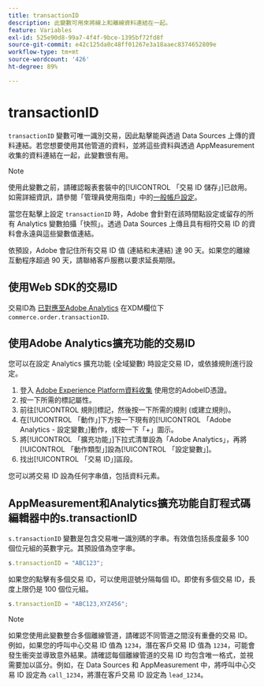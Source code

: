 ```yaml
---
title: transactionID
description: 此變數可用來將線上和離線資料連結在一起。
feature: Variables
exl-id: 525e90d8-99a7-4f4f-9bce-1395bf72fd8f
source-git-commit: e42c125da0c48ff01267e3a18aaec8374652809e
workflow-type: tm+mt
source-wordcount: '426'
ht-degree: 89%

---
```


# transactionID

`transactionID` 變數可唯一識別交易，因此點擊能與透過 Data Sources 上傳的資料連結。若您想要使用其他管道的資料，並將這些資料與透過 AppMeasurement 收集的資料連結在一起，此變數很有用。

>[!NOTE]
>
>使用此變數之前，請確認報表套裝中的[!UICONTROL 「交易 ID 儲存」]已啟用。如需詳細資訊，請參閱「管理員使用指南」中的[一般帳戶設定](/help/admin/admin/general-acct-settings-admin.md)。

當您在點擊上設定 `transactionID` 時，Adobe 會針對在該時間點設定或留存的所有 Analytics 變數拍攝「快照」。透過 Data Sources 上傳且具有相符交易 ID 的資料會永遠與這些變數值連結。

依預設，Adobe 會記住所有交易 ID 值 (連結和未連結) 達 90 天。如果您的離線互動程序超過 90 天，請聯絡客戶服務以要求延長期限。

## 使用Web SDK的交易ID

交易ID為 [已對應至Adobe Analytics](https://experienceleague.adobe.com/docs/analytics/implementation/aep-edge/variable-mapping.html) 在XDM欄位下 `commerce.order.transactionID`.

## 使用Adobe Analytics擴充功能的交易ID

您可以在設定 Analytics 擴充功能 (全域變數) 時設定交易 ID，或依據規則進行設定。

1. 登入 [Adobe Experience Platform資料收集](https://experience.adobe.com/data-collection) 使用您的AdobeID憑證。
2. 按一下所需的標記屬性。
3. 前往[!UICONTROL 規則]標記，然後按一下所需的規則 (或建立規則)。
4. 在[!UICONTROL 「動作」]下方按一下現有的[!UICONTROL 「Adobe Analytics - 設定變數」]動作，或按一下「+」圖示。
5. 將[!UICONTROL 「擴充功能」]下拉式清單設為「Adobe Analytics」，再將[!UICONTROL 「動作類型」]設為[!UICONTROL 「設定變數」]。
6. 找出[!UICONTROL 「交易 ID」]區段。

您可以將交易 ID 設為任何字串值，包括資料元素。

## AppMeasurement和Analytics擴充功能自訂程式碼編輯器中的s.transactionID

`s.transactionID` 變數是包含交易唯一識別碼的字串。有效值包括長度最多 100 個位元組的英數字元。其預設值為空字串。

```js
s.transactionID = "ABC123";
```

如果您的點擊有多個交易 ID，可以使用逗號分隔每個 ID。即使有多個交易 ID，長度上限仍是 100 個位元組。

```js
s.transactionID = "ABC123,XYZ456";
```

>[!NOTE]
>
>如果您使用此變數整合多個離線管道，請確認不同管道之間沒有重疊的交易 ID。例如，如果您的呼叫中心交易 ID 值為 `1234`，潛在客戶交易 ID 值為 `1234`，可能會發生衝突並導致意外結果。請確認每個離線管道的交易 ID 均包含唯一格式，並視需要加以區分。例如，在 Data Sources 和 AppMeasurement 中，將呼叫中心交易 ID 設定為 `call_1234`，將潛在客戶交易 ID 設定為 `lead_1234`。
